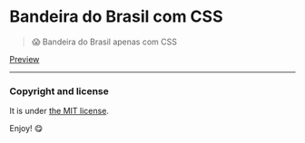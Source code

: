 # Bandeira do Brasil com CSS 

> :scream: Bandeira do Brasil apenas com CSS 

[Preview](http://nandomoreira.me/bandeira-do-brasil)

---

### Copyright and license

It is under [the MIT license](/LICENSE).

Enjoy! :yum:
